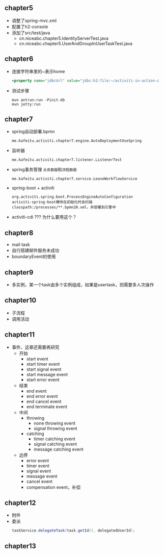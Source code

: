 ## chapter5
- 调整了spring-mvc.xml
- 配置了h2-console
- 添加了src/test/java
    - cn.niceabc.chapter5.IdentityServerTest.java
    - cn.niceabc.chapter5.UserAndGroupInUserTaskTest.java

## chapter6
- 连接字符串里的~表示home
    ```xml
    <property name="jdbcUrl" value="jdbc:h2:file:~/activiti-in-action-chapter6;AUTO_SERVER=TRUE" />
    ```
- 测试步骤
    ```text
    mvn antrun:run -Pinit-db
    mvn jetty:run
    ```
    
## chapter7
- spring自动部署.bpmn
    ```text
    me.kafeitu.activiti.chapter7.engine.AutoDeploymentUseSpring
    ```
- 监听器
    ```text
    me.kafeitu.activiti.chapter7.listener.ListenerTest
    ```
- spring事务管理 `业务数据`和`流程数据`
    ```text
    me.kafeitu.activiti.chapter7.service.LeaveWorkflowService
    ``` 
- spring-boot + activiti
    ```text
    org.activiti.spring.boot.ProcessEngineAutoConfiguration
    activiti-spring-boot模块在初始化时会扫描classpath:/processes/**.bpmn20.xml，并部署到引擎中
    ```
- activiti-cdi ??? 为什么要用这个？

## chapter8
- mail task
- 自行搭建邮件服务未成功
- boundaryEvent的使用

## chapter9
- 多实例，某一个task由多个实例组成，如果是usertask，则需要多人次操作

## chapter10
- 子流程
- 调用活动

## chapter11
- 事件，这章还需要再研究
    - 开始
        - start event
        - start timer event
        - start signal event
        - start message event
        - start error event
    - 结束
        - end event
        - end error event
        - end cancel event
        - end terminate event
    - 中间
        - throwing
            - none throwing event
            - signal throwing event
        - catching
            - timer catching event
            - signal catching event
            - message catching event
    - 边界
        - error event
        - timer event
        - signal event
        - message event
        - cancel event
        - compensation event，补偿

## chapter12
- 附件
- 委派
    ```java
    taskService.delegateTask(task.getId(), delegatedUserId);
    ```

## chapter13


